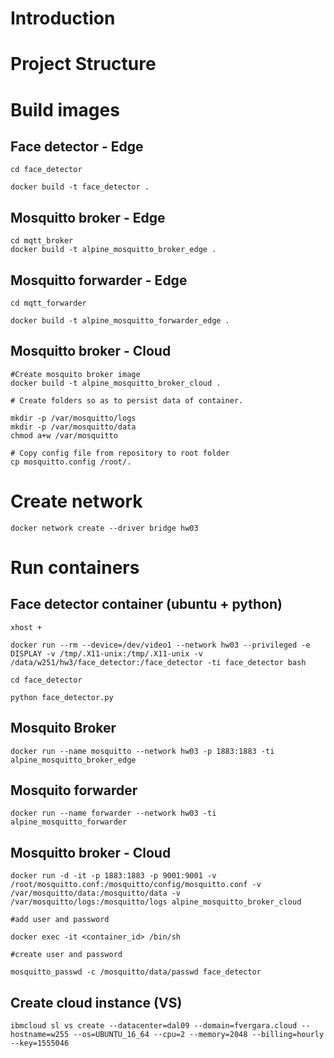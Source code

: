 # Introduction

# Project Structure

# Build images

## Face detector - Edge

```
cd face_detector

docker build -t face_detector .

```

## Mosquitto broker - Edge

```
cd mqtt_broker
docker build -t alpine_mosquitto_broker_edge .

```

## Mosquitto forwarder - Edge

```
cd mqtt_forwarder

docker build -t alpine_mosquitto_forwarder_edge .

```

## Mosquitto broker - Cloud

```
#Create mosquito broker image 
docker build -t alpine_mosquitto_broker_cloud .

# Create folders so as to persist data of container.

mkdir -p /var/mosquitto/logs
mkdir -p /var/mosquitto/data
chmod a+w /var/mosquitto

# Copy config file from repository to root folder
cp mosquitto.config /root/.

```
# Create network

```
docker network create --driver bridge hw03

```

# Run containers
## Face detector container (ubuntu + python)

```
xhost +

docker run --rm --device=/dev/video1 --network hw03 --privileged -e DISPLAY -v /tmp/.X11-unix:/tmp/.X11-unix -v /data/w251/hw3/face_detector:/face_detector -ti face_detector bash

cd face_detector

python face_detector.py

```

## Mosquito Broker

```
docker run --name mosquitto --network hw03 -p 1883:1883 -ti alpine_mosquitto_broker_edge

```

## Mosquito forwarder

```
docker run --name forwarder --network hw03 -ti alpine_mosquitto_forwarder

```
## Mosquitto broker -  Cloud

```
docker run -d -it -p 1883:1883 -p 9001:9001 -v /root/mosquitto.conf:/mosquitto/config/mosquitto.conf -v /var/mosquitto/data:/mosquitto/data -v /var/mosquitto/logs:/mosquitto/logs alpine_mosquitto_broker_cloud

#add user and password

docker exec -it <container_id> /bin/sh

#create user and password

mosquitto_passwd -c /mosquitto/data/passwd face_detector

```

## Create cloud instance (VS)

```
ibmcloud sl vs create --datacenter=dal09 --domain=fvergara.cloud --hostname=w255 --os=UBUNTU_16_64 --cpu=2 --memory=2048 --billing=hourly --key=1555046
```
